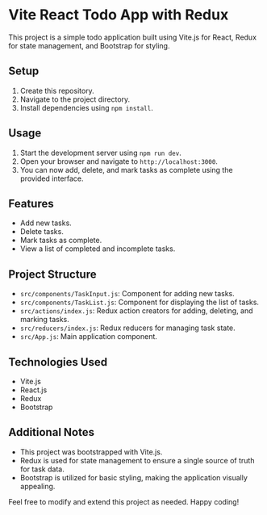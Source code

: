 # Vite React Todo App with Redux

This project is a simple todo application built using Vite.js for React, Redux for state management, and Bootstrap for styling.

## Setup

1. Create this repository.
2. Navigate to the project directory.
3. Install dependencies using `npm install`.

## Usage

1. Start the development server using `npm run dev`.
2. Open your browser and navigate to `http://localhost:3000`.
3. You can now add, delete, and mark tasks as complete using the provided interface.

## Features

- Add new tasks.
- Delete tasks.
- Mark tasks as complete.
- View a list of completed and incomplete tasks.

## Project Structure

- `src/components/TaskInput.js`: Component for adding new tasks.
- `src/components/TaskList.js`: Component for displaying the list of tasks.
- `src/actions/index.js`: Redux action creators for adding, deleting, and marking tasks.
- `src/reducers/index.js`: Redux reducers for managing task state.
- `src/App.js`: Main application component.

## Technologies Used

- Vite.js
- React.js
- Redux
- Bootstrap

## Additional Notes

- This project was bootstrapped with Vite.js.
- Redux is used for state management to ensure a single source of truth for task data.
- Bootstrap is utilized for basic styling, making the application visually appealing.

Feel free to modify and extend this project as needed. Happy coding!
